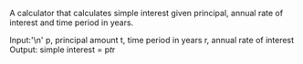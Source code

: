 A calculator that calculates simple interest given principal, annual rate of interest and time period in years.

Input:'\n'
   p, principal amount
   t, time period in years
   r, annual rate of interest
Output:
   simple interest = p*t*r
